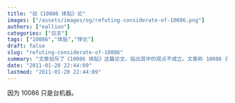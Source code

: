 ```yaml
---
title: "驳《10086 体贴》论"
images: ["/assets/images/og/refuting-considerate-of-10086.png"]
authors: ["eallion"]
categories: ["日志"]
tags: ["10086","体贴","悖论"]
draft: false
slug: "refuting-considerate-of-10086"
summary: "文章驳斥了《10086 体贴》这篇论文，指出其中的观点不成立。文章称 10086 只是一台机器。"
date: "2011-01-20 22:44:09"
lastmod: "2011-01-20 22:44:09"
---
```


因为 10086 只是台机器。
